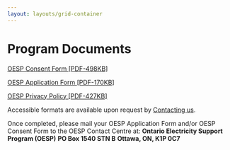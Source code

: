 ```yaml
---
layout: layouts/grid-container
---
```


# Program Documents

[OESP Consent Form [PDF-498KB]](#)

[OESP Application Form [PDF-170KB]](#)

[OESP Privacy Policy [PDF-427KB]](#)

Accessible formats are available upon request by [Contacting us](/contactus).

Once completed, please mail your OESP Application Form and/or OESP Consent Form to the OESP Contact Centre at:
**Ontario Electricity Support Program (OESP)**
**PO Box 1540 STN B**
**Ottawa, ON, K1P 0C7**